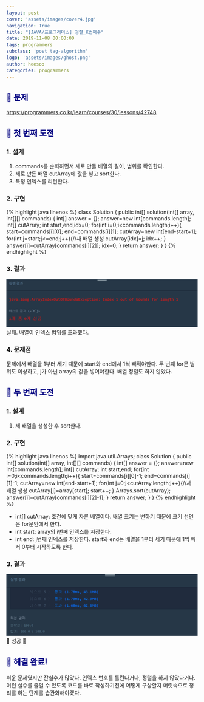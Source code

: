 ```yaml
---
layout: post
cover: 'assets/images/cover4.jpg'
navigation: True
title: "[JAVA/프로그래머스] 정렬_K번째수"
date: 2019-11-08 00:00:00
tags: programmers
subclass: 'post tag-algorithm'
logo: 'assets/images/ghost.png'
author: heesoo
categories: programmers
---
```

## <span style="color:navy">👀 문제</span>
<https://programmers.co.kr/learn/courses/30/lessons/42748>


## <span style="color:navy">👊 첫 번째 도전</span>

### 1. 설계
1. commands를 순회하면서 새로 만들 배열의 길이, 범위를 확인한다.
2. 새로 만든 배열 cutArray에 값을 넣고 sort한다.
3. 특정 인덱스를 리턴한다.

### 2. 구현
{% highlight java linenos %}
class Solution {
    public int[] solution(int[] array, int[][] commands) {
        int[] answer = {};
        answer=new int[commands.length];
        int[] cutArray;
        int start,end,idx=0;
        for(int i=0;i<commands.length;i++){
            start=commands[i][0];
            end=commands[i][1];
            cutArray=new int[end-start+1];
            for(int j=start;j<=end;j++){//새 배열 생성
                cutArray[idx]=j;
                idx++;
            }
            answer[i]=cutArray[commands[i][2]];
            idx=0;
        }
        return answer;
    }
}
{% endhighlight %}
### 3. 결과
![실행결과](./assets/images/191108_4.PNG)
실패. 배열이 인덱스 범위를 초과했다.

### 4. 문제점
문제에서 배열을 1부터 세기 때문에 start와 end에서 1씩 빼줘야한다. 두 번째 for문 범위도 이상하고, j가 아닌 array의 값을 넣어야한다. 배열 정렬도 하지 않았다.

## <span style="color:navy">👊 두 번째 도전</span>

### 1. 설계
1. 새 배열을 생성한 후 sort한다.

### 2. 구현
{% highlight java linenos %}
import java.util.Arrays;
class Solution {
    public int[] solution(int[] array, int[][] commands) {
        int[] answer = {};
        answer=new int[commands.length];
        int[] cutArray;
        int start,end;
        for(int i=0;i<commands.length;i++){
            start=commands[i][0]-1;
            end=commands[i][1]-1;
            cutArray=new int[end-start+1];
            for(int j=0;j<cutArray.length;j++){//새 배열 생성
                cutArray[j]=array[start];
                start++;
            }
            Arrays.sort(cutArray);
            answer[i]=cutArray[commands[i][2]-1];
        }
        return answer;
    }
}
{% endhighlight %}
- int[] cutArray: 조건에 맞게 자른 배열이다. 배열 크기는 변하기 때문에 크기 선언은 for문안에서 한다.
- int start: array의 i번째 인덱스를 저장한다.
- int end: j번째 인덱스를 저장한다. start와 end는 배열을 1부터 세기 때문에 1씩 빼서 0부터 시작하도록 한다.

### 3. 결과
![실행결과](./assets/images/191108_3.PNG)
🤟 성공 🤟

## <span style="color:navy">👏 해결 완료!</span>
쉬운 문제였지만 잔실수가 많았다. 인덱스 번호를 틀린다거나, 정렬을 하지 않았다거나. 이런 실수를 줄일 수 있도록 코드를 바로 작성하기전에 어떻게 구상할지 머릿속으로 정리를 하는 단계를 습관화해야겠다.
